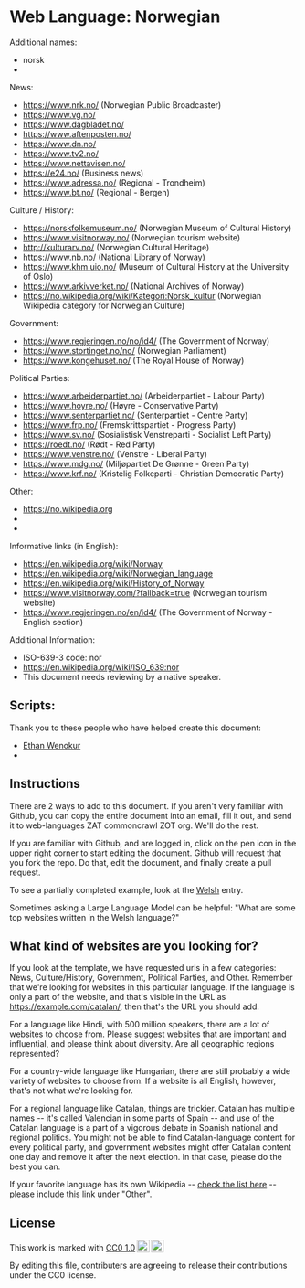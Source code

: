 # Web Language: Norwegian

Additional names:
- norsk
- 

News:
- https://www.nrk.no/ (Norwegian Public Broadcaster)
- https://www.vg.no/
- https://www.dagbladet.no/
- https://www.aftenposten.no/
- https://www.dn.no/
- https://www.tv2.no/
- https://www.nettavisen.no/
- https://e24.no/ (Business news)
- https://www.adressa.no/ (Regional - Trondheim)
- https://www.bt.no/ (Regional - Bergen)

Culture / History:
- https://norskfolkemuseum.no/ (Norwegian Museum of Cultural History)
- https://www.visitnorway.no/ (Norwegian tourism website)
- http://kulturarv.no/ (Norwegian Cultural Heritage)
- https://www.nb.no/ (National Library of Norway)
- https://www.khm.uio.no/ (Museum of Cultural History at the University of Oslo)
- https://www.arkivverket.no/ (National Archives of Norway)
- https://no.wikipedia.org/wiki/Kategori:Norsk_kultur (Norwegian Wikipedia category for Norwegian Culture)

Government:
- https://www.regjeringen.no/no/id4/ (The Government of Norway)
- https://www.stortinget.no/no/ (Norwegian Parliament)
- https://www.kongehuset.no/ (The Royal House of Norway)

Political Parties:
- https://www.arbeiderpartiet.no/ (Arbeiderpartiet - Labour Party)
- https://www.hoyre.no/ (Høyre - Conservative Party)
- https://www.senterpartiet.no/ (Senterpartiet - Centre Party)
- https://www.frp.no/ (Fremskrittspartiet - Progress Party)
- https://www.sv.no/ (Sosialistisk Venstreparti - Socialist Left Party)
- https://roedt.no/ (Rødt - Red Party)
- https://www.venstre.no/ (Venstre - Liberal Party)
- https://www.mdg.no/ (Miljøpartiet De Grønne - Green Party)
- https://www.krf.no/ (Kristelig Folkeparti - Christian Democratic Party)

Other:
- https://no.wikipedia.org
- 
- 

Informative links (in English):
- https://en.wikipedia.org/wiki/Norway
- https://en.wikipedia.org/wiki/Norwegian_language
- https://en.wikipedia.org/wiki/History_of_Norway
- https://www.visitnorway.com/?fallback=true (Norwegian tourism website)
- https://www.regjeringen.no/en/id4/ (The Government of Norway - English section)

Additional Information:
- ISO-639-3 code: nor
- https://en.wikipedia.org/wiki/ISO_639:nor
- This document needs reviewing by a native speaker.


Scripts:
- 

Thank you to these people who have helped create this document:
- [Ethan Wenokur](https://github.com/e-Winnie)
- 

## Instructions

There are 2 ways to add to this document. If you aren't very familiar
with Github, you can copy the entire document into an email, fill it
out, and send it to web-languages ZAT commoncrawl ZOT org. We'll do the rest.

If you are familiar with Github, and are logged in, click on the pen
icon in the upper right corner to start editing the document.
Github will request that you fork the repo. Do that, edit the
document, and finally create a pull request.

To see a partially completed example, look at the
[Welsh](../living/welsh.md) entry.

Sometimes asking a Large Language Model can be helpful: "What are some
top websites written in the Welsh language?"

## What kind of websites are you looking for?

If you look at the template, we have requested urls in a few
categories: News, Culture/History, Government, Political Parties, and
Other. Remember that we're looking for websites in this particular
language. If the language is only a part of the website, and that's
visible in the URL as https://example.com/catalan/, then that's the
URL you should add.

For a language like Hindi, with 500 million speakers, there are a lot
of websites to choose from. Please suggest websites that are important
and influential, and please think about diversity. Are all geographic
regions represented?

For a country-wide language like Hungarian, there are still probably a
wide variety of websites to choose from. If a website is all English,
however, that's not what we're looking for.

For a regional language like Catalan, things are trickier. Catalan has
multiple names -- it's called Valencian in some parts of Spain -- and
use of the Catalan language is a part of a vigorous debate in Spanish
national and regional politics. You might not be able to find
Catalan-language content for every political party, and government
websites might offer Catalan content one day and remove it after
the next election. In that case, please do the best you can.

If your favorite language has its own Wikipedia -- [check the list here](https://en.wikipedia.org/wiki/List_of_Wikipedias) --
please include this link under "Other".

## License

<p xmlns:cc="http://creativecommons.org/ns#" >This work is marked with <a href="https://creativecommons.org/publicdomain/zero/1.0/?ref=chooser-v1" target="_blank" rel="license noopener noreferrer" style="display:inline-block;">CC0 1.0<img style="height:22px!important;margin-left:3px;vertical-align:text-bottom;" src="https://mirrors.creativecommons.org/presskit/icons/cc.svg?ref=chooser-v1" alt=""><img style="height:22px!important;margin-left:3px;vertical-align:text-bottom;" src="https://mirrors.creativecommons.org/presskit/icons/zero.svg?ref=chooser-v1" alt=""></a></p>

By editing this file, contributers are agreeing to release their contributions under the CC0 license.
